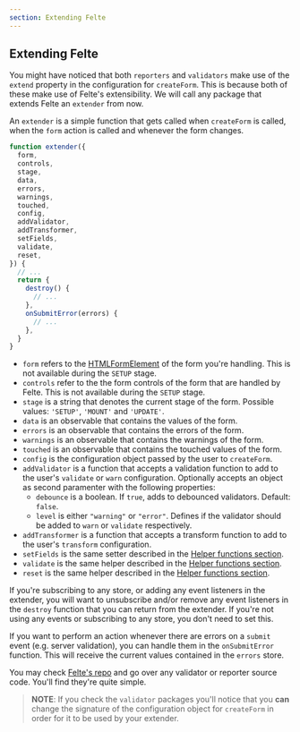 ```yaml
---
section: Extending Felte
---
```


## Extending Felte

You might have noticed that both `reporters` and `validators` make use of the `extend` property in the configuration for `createForm`. This is because both of these make use of Felte's extensibility. We will call any package that extends Felte an `extender` from now.

An `extender` is a simple function that gets called when `createForm` is called, when the `form` action is called and whenever the form changes.

```javascript
function extender({
  form,
  controls,
  stage,
  data,
  errors,
  warnings,
  touched,
  config,
  addValidator,
  addTransformer,
  setFields,
  validate,
  reset,
}) {
  // ...
  return {
    destroy() {
      // ...
    },
    onSubmitError(errors) {
      // ...
    },
  }
}
```

- `form` refers to the [HTMLFormElement](https://developer.mozilla.org/en-US/docs/Web/API/HTMLFormElement) of the form you're handling. This is not available during the `SETUP` stage.
- `controls` refer to the the form controls of the form that are handled by Felte. This is not available during the `SETUP` stage.
- `stage` is a string that denotes the current stage of the form. Possible values: `'SETUP'`, `'MOUNT'` and `'UPDATE'`.
- `data` is an observable that contains the values of the form.
- `errors` is an observable that contains the errors of the form.
- `warnings` is an observable that contains the warnings of the form.
- `touched` is an observable that contains the touched values of the form.
- `config` is the configuration object passed by the user to `createForm`.
- `addValidator` is a function that accepts a validation function to add to the user's `validate` or `warn` configuration. Optionally accepts an object as second paramenter with the following properties:
  - `debounce` is a boolean. If `true`, adds to debounced validators. Default: `false`.
  - `level` is either `"warning"` or `"error"`. Defines if the validator should be added to `warn` or `validate` respectively.
- `addTransformer` is a function that accepts a transform function to add to the user's `transform` configuration.
- `setFields` is the same setter described in the [Helper functions section](/docs/solid/helper-functions#setters).
- `validate` is the same helper described in the [Helper functions section](/docs/solid/helper-functions#validate).
- `reset` is the same helper described in the [Helper functions section](/docs/solid/helper-functions#reset).

If you're subscribing to any store, or adding any event listeners in the extender, you will want to unsubscribe and/or remove any event listeners in the `destroy` function that you can return from the extender. If you're not using any events or subscribing to any store, you don't need to set this.

If you want to perform an action whenever there are errors on a `submit` event (e.g. server validation), you can handle them in the `onSubmitError` function. This will receive the current values contained in the `errors` store.

You may check [Felte's repo](https://github.com/pablo-abc/felte) and go over any validator or reporter source code. You'll find they're quite simple.

> **NOTE**: If you check the `validator` packages you'll notice that you **can** change the signature of the configuration object for `createForm` in order for it to be used by your extender.
